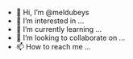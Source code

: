 - 👋 Hi, I’m @meldubeys
- 👀 I’m interested in ...
- 🌱 I’m currently learning ...
- 💞️ I’m looking to collaborate on ...
- 📫 How to reach me ...

<!---
meldubeys/meldubeys is a ✨ special ✨ repository because its `README.md` (this file) appears on your GitHub profile.
You can click the Preview link to take a look at your changes.
--->
